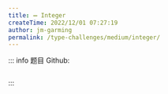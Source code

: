 ```yaml
---
title: ➖ Integer
createTime: 2022/12/01 07:27:19
author: jm-garming
permalink: /type-challenges/medium/integer/
---
```


::: info 题目
Github: []()

```ts

```

:::
